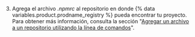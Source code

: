 3. Agrega el archivo *.npmrc* al repositorio en donde {% data variables.product.prodname_registry %} pueda encontrar tu proyecto. Para obtener más información, consulta la sección "[Agregar un archivo a un repositorio utilizando la línea de comandos](/github/managing-files-in-a-repository/adding-a-file-to-a-repository-using-the-command-line)".
